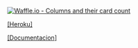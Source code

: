 [![Waffle.io - Columns and their card count](https://badge.waffle.io/FranciscoBarbaG/netflox.svg?columns=all)](https://waffle.io/FranciscoBarbaG/netflox)

[[Heroku]](https://netflox-barba.herokuapp.com/)

[[Documentacion]](https://franciscobarbag.github.io/netflox/)
